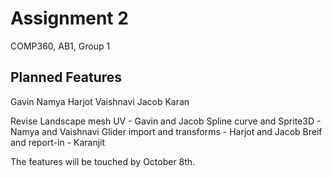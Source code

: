 # Assignment 2
COMP360, AB1, Group 1

## Planned Features
Gavin
Namya
Harjot
Vaishnavi
Jacob
Karan

Revise Landscape mesh UV 		- Gavin and Jacob
Spline curve and Sprite3D 		- Namya and Vaishnavi
Glider import and transforms	- Harjot and Jacob
Breif and report-in 			- Karanjit



The features will be touched by October 8th.